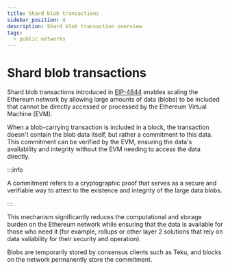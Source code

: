 ```yaml
---
title: Shard blob transactions
sidebar_position: 4
description: Shard blob transaction overview
tags:
  - public networks
---
```


# Shard blob transactions

Shard blob transactions introduced in [EIP-4844](https://eips.ethereum.org/EIPS/eip-4844) enables scaling the
Ethereum network by allowing large amounts of data (blobs) to be included that cannot be directly accessed or
processed by the Ethereum Virtual Machine (EVM).

When a blob-carrying transaction is included in a block, the transaction doesn't contain the blob data itself,
but rather a commitment to this data. This commitment can be verified by the EVM, ensuring the data's availability and
integrity without the EVM needing to access the data directly.

:::info

A commitment refers to a cryptographic proof that serves as a secure and verifiable way to attest to the existence
and integrity of the large data blobs.

:::

This mechanism significantly reduces the computational and storage burden on the Ethereum network while ensuring
that the data is available for those who need it (for example, rollups or other layer 2 solutions that rely on data 
vailability for their security and operation).

Blobs are temporarily stored by consensus clients such as Teku, and blocks on the network permanently store
the commitment.
